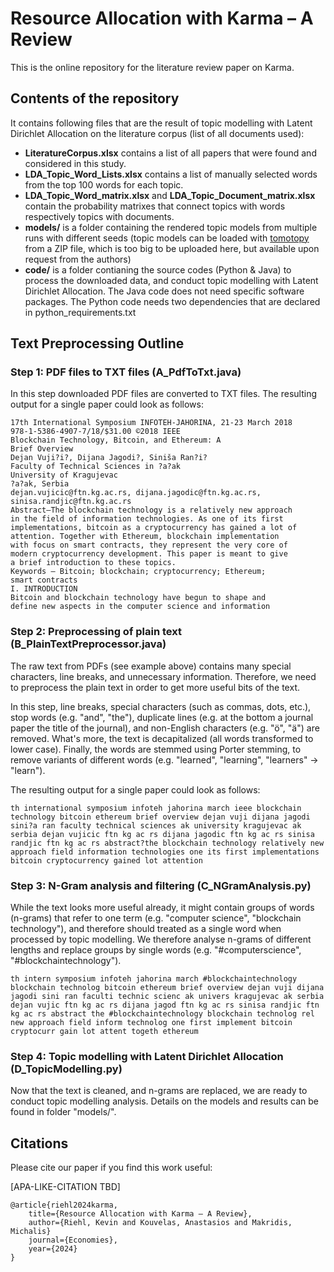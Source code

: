# Resource Allocation with Karma – A Review
This is the online repository for the literature review paper on Karma.


## Contents of the repository
It contains following files that are the result of topic modelling with Latent Dirichlet Allocation on the literature corpus (list of all documents used):

- **LiteratureCorpus.xlsx** contains a list of all papers that were found and considered in this study.
- **LDA_Topic_Word_Lists.xlsx** contains a list of manually selected words from the top 100 words for each topic.
- **LDA_Topic_Word_matrix.xlsx** and **LDA_Topic_Document_matrix.xlsx** contain the probability matrixes that connect topics with words respectively topics with documents.
- **models/** is a folder containing the rendered topic models from multiple runs with different seeds (topic models can be loaded with [tomotopy](https://bab2min.github.io/tomotopy/v0.7.1/en/) from a ZIP file, which is too big to be uploaded here, but available upon request from the authors)
- **code/** is a folder contianing the source codes (Python & Java) to process the downloaded data, and conduct topic modelling with Latent Dirichlet Allocation. The Java code does not need specific software packages. The Python code needs two dependencies that are declared in python_requirements.txt


## Text Preprocessing Outline

### Step 1: PDF files to TXT files (A_PdfToTxt.java)

In this step downloaded PDF files are converted to TXT files. The resulting output for a single paper could look as follows:
```
17th International Symposium INFOTEH-JAHORINA, 21-23 March 2018
978-1-5386-4907-7/18/$31.00 ©2018 IEEE
Blockchain Technology, Bitcoin, and Ethereum: A
Brief Overview
Dejan Vuji?i?, Dijana Jagodi?, Siniša Ran?i?
Faculty of Technical Sciences in ?a?ak
University of Kragujevac
?a?ak, Serbia
dejan.vujicic@ftn.kg.ac.rs, dijana.jagodic@ftn.kg.ac.rs, sinisa.randjic@ftn.kg.ac.rs
Abstract—The blockchain technology is a relatively new approach
in the field of information technologies. As one of its first
implementations, bitcoin as a cryptocurrency has gained a lot of
attention. Together with Ethereum, blockchain implementation
with focus on smart contracts, they represent the very core of
modern cryptocurrency development. This paper is meant to give
a brief introduction to these topics.
Keywords – Bitcoin; blockchain; cryptocurrency; Ethereum;
smart contracts
I. INTRODUCTION
Bitcoin and blockchain technology have begun to shape and
define new aspects in the computer science and information
```

### Step 2: Preprocessing of plain text (B_PlainTextPreprocessor.java)

The raw text from PDFs (see example above) contains many special characters, line breaks, and unnecessary information.
Therefore, we need to preprocess the plain text in order to get more useful bits of the text.

In this step, line breaks, special characters (such as commas, dots, etc.), stop words (e.g. "and", "the"), duplicate lines (e.g. at the bottom a journal paper the title of the journal), and non-English characters (e.g. "ö", "ä") are removed. What's more, the text is decapitalized (all words transformed to lower case). Finally, the words are stemmed using Porter stemming, to remove variants of different words (e.g. "learned", "learning", "learners" -> "learn").

The resulting output for a single paper could look as follows:
```
th international symposium infoteh jahorina march ieee blockchain technology bitcoin ethereum brief overview dejan vuji dijana jagodi sini?a ran faculty technical sciences ak university kragujevac ak serbia dejan vujicic ftn kg ac rs dijana jagodic ftn kg ac rs sinisa randjic ftn kg ac rs abstract?the blockchain technology relatively new approach field information technologies one its first implementations bitcoin cryptocurrency gained lot attention 
```

### Step 3: N-Gram analysis and filtering (C_NGramAnalysis.py)

While the text looks more useful already, it might contain groups of words (n-grams) that refer to one term (e.g. "computer science", "blockchain technology"), and therefore should treated as a single word when processed by topic modelling. We therefore analyse n-grams of different lengths and replace groups by single words (e.g. "#computerscience", "#blockchaintechnology").

```
th intern symposium infoteh jahorina march #blockchaintechnology blockchain technolog bitcoin ethereum brief overview dejan vuji dijana jagodi sini ran faculti technic scienc ak univers kragujevac ak serbia dejan vujic ftn kg ac rs dijana jagod ftn kg ac rs sinisa randjic ftn kg ac rs abstract the #blockchaintechnology blockchain technolog rel new approach field inform technolog one first implement bitcoin cryptocurr gain lot attent togeth ethereum
```

### Step 4: Topic modelling with Latent Dirichlet Allocation (D_TopicModelling.py)

Now that the text is cleaned, and n-grams are replaced, we are ready to conduct topic modelling analysis.
Details on the models and results can be found in folder "models/".

## Citations
Please cite our paper if you find this work useful:

[APA-LIKE-CITATION TBD]

```
@article{riehl2024karma,
    title={Resource Allocation with Karma – A Review},
    author={Riehl, Kevin and Kouvelas, Anastasios and Makridis, Michalis}
    journal={Economies},
    year={2024}
}
```

